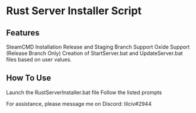 # Rust Server Installer Script

## Features
SteamCMD Installation
Release and Staging Branch Support
Oxide Support (Release Branch Only)
Creation of StartServer.bat and UpdateServer.bat files based on user values.
## How To Use
Launch the RustServerInstaller.bat file
Follow the listed prompts

For assistance, please message me on Discord: lilciv#2944
